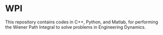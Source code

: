 # WPI
This repository contains codes in C++, Python, and Matlab, for performing the Wiener Path Integral to solve problems in Engineering Dynamics. 
